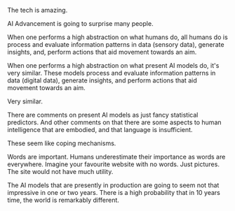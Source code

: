 
The tech is amazing.

AI Advancement is going to surprise many people.

When one performs a high abstraction on what humans do, all humans do is process and evaluate information patterns in data (sensory data), generate insights, and, perform actions that aid movement towards an aim.

When one performs a high abstraction on what present AI models do, it's very similar. These models process and evaluate information patterns in data (digital data), generate insights, and perform actions that aid movement towards an aim.

Very similar.

There are comments on present AI models as just fancy statistical predictors. And other comments on that there are some aspects to human intelligence that are embodied, and that language is insufficient.

These seem like coping mechanisms.

Words are important. Humans underestimate their importance as words are everywhere. Imagine your favourite website with no words. Just pictures. The site would not have much utility.

The AI models that are presently in production are going to seem not that impressive in one or two years. There is a high probability that in 10 years time, the world is remarkably different.